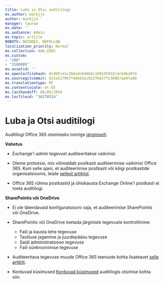 ```yaml
---
title: Luba ja Otsi auditilogi
ms.author: markjjo
author: markjjo
manager: lauraw
ms.date: ''
ms.audience: Admin
ms.topic: article
ROBOTS: NOINDEX, NOFOLLOW
localization_priority: Normal
ms.collection: Adm_O365
ms.custom:
- "286"
- "3100005"
ms.assetid: ''
ms.openlocfilehash: 8c965cb1c2b6a4cb46b5c1b0145932c4c54ba97d
ms.sourcegitcommit: 631e527967f4d641bc9227642ffe38967ae87a00
ms.translationtype: MT
ms.contentlocale: et-EE
ms.lasthandoff: 08/09/2019
ms.locfileid: "36270524"
---
```

# <a name="enable-and-search-audit-log"></a>Luba ja Otsi auditilogi

Auditilogi Office 365 otsimiseks toimige [järgmiselt](https://docs.microsoft.com/office365/securitycompliance/search-the-audit-log-in-security-and-compliance#search-the-audit-log).

**Vahetus**

- Exchange'i admin tegevust auditeeritakse vaikimisi.

- Oleme protsessi, mis võimaldab postkasti auditeerimise vaikimisi Office 365. Kuni selle ajani, et auditeerimise postkasti või kõigi postkastide organisatsioonis, leiate [sellest artiklist](https://docs.microsoft.com/office365/securitycompliance/enable-mailbox-auditing).

- Office 365 rühma postkastid ja ühiskausta Exchange Online'i postkasti ei toeta auditilogi.

**SharePointis või OneDrive**

- Ei ole täiendavaid konfiguratsiooni vaja, et auditeerimise SharePointis või OneDrive.

- SharePointis või OneDrive toetada järgmiste tegevuste kontrollimine:

    - Faili ja kausta lehe tegevuse
    - Taotluse jagamine ja juurdepääsu tegevuse
    - Saidi administratsioon tegevuse
    - Faili sünkroonimise tegevuse

- Auditeeritava tegevuse muude Office 365 teenuste kohta lisateavet [selle artiklit](https://docs.microsoft.com/office365/securitycompliance/search-the-audit-log-in-security-and-compliance#audited-activities).

- Korduvad küsimused [Korduvad küsimused](https://docs.microsoft.com/office365/securitycompliance/search-the-audit-log-in-security-and-compliance#frequently-asked-questions) auditilogis otsimise kohta siin.